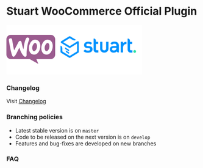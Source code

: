 # Stuart WooCommerce Official Plugin

<img src="assets/header.png">

### Changelog

Visit [Changelog](CHANGELOG.md)

### Branching policies

- Latest stable version is on `master`
- Code to be released on the next version is on `develop`
- Features and bug-fixes are developed on new branches

### FAQ
